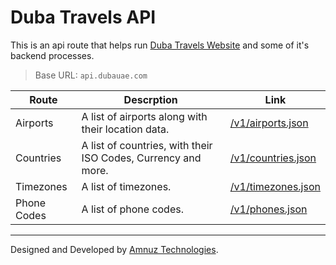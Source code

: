 # Duba Travels API

This is an api route that helps run [Duba Travels Website](https://www.dubauae.com) and some of it's backend processes.

> Base URL: `api.dubauae.com`

| Route | Descrption | Link |
| --- | --- | --- |
| Airports | A list of airports along with their location data. | [/v1/airports.json](/v1/airports.json) |
| Countries | A list of countries, with their ISO Codes, Currency and more. | [/v1/countries.json](/v1/countries.json) |
| Timezones | A list of timezones. | [/v1/timezones.json](/v1/timezones.json) |
| Phone Codes | A list of phone codes. | [/v1/phones.json](/v1/phones.json) |

---

Designed and Developed by [Amnuz Technologies](https://www.amnuz.com/?utm=dubatravels).
